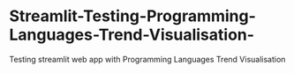 # Streamlit-Testing-Programming-Languages-Trend-Visualisation-
Testing streamlit web app with Programming Languages Trend Visualisation

